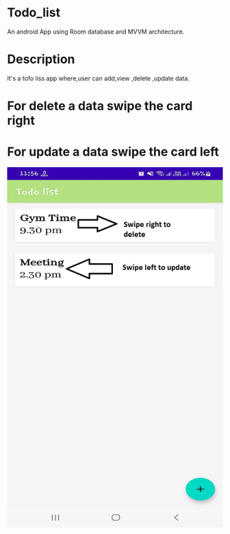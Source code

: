 # Todo_list
An android App using Room database and MVVM architecture.



# Description
It's a tofo liss app where,user can add,view ,delete ,update data.


# For delete a data swipe the card right

# For update a data swipe the card left


![](image/1.jpg)
